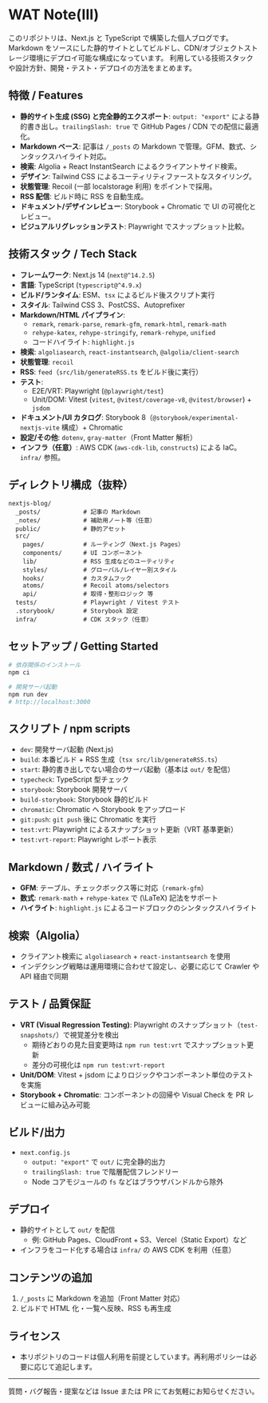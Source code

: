 # WAT Note(III)

このリポジトリは、Next.js と TypeScript で構築した個人ブログです。Markdown をソースにした静的サイトとしてビルドし、CDN/オブジェクトストレージ環境にデプロイ可能な構成になっています。
利用している技術スタックや設計方針、開発・テスト・デプロイの方法をまとめます。

## 特徴 / Features

- **静的サイト生成 (SSG) と完全静的エクスポート**: `output: "export"` による静的書き出し。`trailingSlash: true` で GitHub Pages / CDN での配信に最適化。
- **Markdown ベース**: 記事は `/_posts` の Markdown で管理。GFM、数式、シンタックスハイライト対応。
- **検索**: Algolia + React InstantSearch によるクライアントサイド検索。
- **デザイン**: Tailwind CSS によるユーティリティファーストなスタイリング。
- **状態管理**: Recoil (一部 localstorage 利用) をポイントで採用。
- **RSS 配信**: ビルド時に RSS を自動生成。
- **ドキュメント/デザインレビュー**: Storybook + Chromatic で UI の可視化とレビュー。
- **ビジュアルリグレッションテスト**: Playwright でスナップショット比較。

## 技術スタック / Tech Stack

- **フレームワーク**: Next.js 14 (`next@^14.2.5`)
- **言語**: TypeScript (`typescript@^4.9.x`)
- **ビルド/ランタイム**: ESM、`tsx` によるビルド後スクリプト実行
- **スタイル**: Tailwind CSS 3、PostCSS、Autoprefixer
- **Markdown/HTML パイプライン**:
  - `remark`, `remark-parse`, `remark-gfm`, `remark-html`, `remark-math`
  - `rehype-katex`, `rehype-stringify`, `remark-rehype`, `unified`
  - コードハイライト: `highlight.js`
- **検索**: `algoliasearch`, `react-instantsearch`, `@algolia/client-search`
- **状態管理**: `recoil`
- **RSS**: `feed`（`src/lib/generateRSS.ts` をビルド後に実行）
- **テスト**:
  - E2E/VRT: Playwright (`@playwright/test`)
  - Unit/DOM: Vitest (`vitest`, `@vitest/coverage-v8`, `@vitest/browser`) + `jsdom`
- **ドキュメント/UI カタログ**: Storybook 8（`@storybook/experimental-nextjs-vite` 構成）+ Chromatic
- **設定/その他**: `dotenv`, `gray-matter`（Front Matter 解析）
- **インフラ（任意）**: AWS CDK (`aws-cdk-lib`, `constructs`) による IaC。`infra/` 参照。

## ディレクトリ構成（抜粋）

```
nextjs-blog/
  _posts/            # 記事の Markdown
  _notes/            # 補助用ノート等（任意）
  public/            # 静的アセット
  src/
    pages/           # ルーティング（Next.js Pages）
    components/      # UI コンポーネント
    lib/             # RSS 生成などのユーティリティ
    styles/          # グローバル/レイヤー別スタイル
    hooks/           # カスタムフック
    atoms/           # Recoil atoms/selectors
    api/             # 取得・整形ロジック 等
  tests/             # Playwright / Vitest テスト
  .storybook/        # Storybook 設定
  infra/             # CDK スタック（任意）
```

## セットアップ / Getting Started

```bash
# 依存関係のインストール
npm ci

# 開発サーバ起動
npm run dev
# http://localhost:3000
```

## スクリプト / npm scripts

- `dev`: 開発サーバ起動 (Next.js)
- `build`: 本番ビルド + RSS 生成（`tsx src/lib/generateRSS.ts`）
- `start`: 静的書き出しでない場合のサーバ起動（基本は `out/` を配信）
- `typecheck`: TypeScript 型チェック
- `storybook`: Storybook 開発サーバ
- `build-storybook`: Storybook 静的ビルド
- `chromatic`: Chromatic へ Storybook をアップロード
- `git:push`: `git push` 後に Chromatic を実行
- `test:vrt`: Playwright によるスナップショット更新（VRT 基準更新）
- `test:vrt-report`: Playwright レポート表示

## Markdown / 数式 / ハイライト

- **GFM**: テーブル、チェックボックス等に対応（`remark-gfm`）
- **数式**: `remark-math` + `rehype-katex` で \(\LaTeX\) 記法をサポート
- **ハイライト**: `highlight.js` によるコードブロックのシンタックスハイライト

## 検索（Algolia）

- クライアント検索に `algoliasearch` + `react-instantsearch` を使用
- インデクシング戦略は運用環境に合わせて設定し、必要に応じて Crawler や API 経由で同期

## テスト / 品質保証

- **VRT (Visual Regression Testing)**: Playwright のスナップショット（`test-snapshots/`）で視覚差分を検出
  - 期待どおりの見た目変更時は `npm run test:vrt` でスナップショット更新
  - 差分の可視化は `npm run test:vrt-report`
- **Unit/DOM**: Vitest + jsdom によりロジックやコンポーネント単位のテストを実施
- **Storybook + Chromatic**: コンポーネントの回帰や Visual Check を PR レビューに組み込み可能

## ビルド/出力

- `next.config.js`
  - `output: "export"` で `out/` に完全静的出力
  - `trailingSlash: true` で階層配信フレンドリー
  - Node コアモジュールの `fs` などはブラウザバンドルから除外

## デプロイ

- 静的サイトとして `out/` を配信
  - 例: GitHub Pages、CloudFront + S3、Vercel（Static Export）など
- インフラをコード化する場合は `infra/` の AWS CDK を利用（任意）

## コンテンツの追加

1. `/_posts` に Markdown を追加（Front Matter 対応）
2. ビルドで HTML 化・一覧へ反映、RSS も再生成

## ライセンス

- 本リポジトリのコードは個人利用を前提としています。再利用ポリシーは必要に応じて追記します。

---

質問・バグ報告・提案などは Issue または PR にてお気軽にお知らせください。
